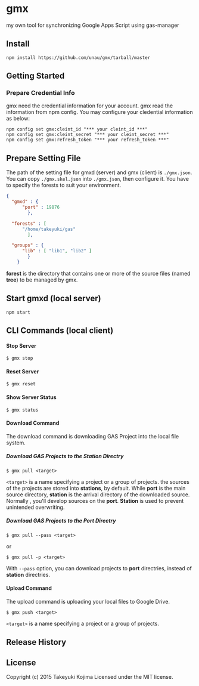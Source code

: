 # gmx
my own tool for synchronizing Google Apps Script using gas-manager

## Install

```shell
npm install https://github.com/unau/gmx/tarball/master
```

## Getting Started

### Prepare Credential Info
gmx need the credential information for your account. gmx read the information from npm config.
You may configure your cledential information as below:

```shell
npm config set gmx:cleint_id "*** your cleint_id ***"
npm config set gmx:cleint_secret "*** your cleint_secret ***"
npm config set gmx:refresh_token "*** your refresh_token ***"
```

## Prepare Setting File
The path of the setting file for gmxd (server) and gmx (client) is `./gmx.json`.
You can copy `./gmx.skel.json` into `./gmx.json`, then configure it.
You have to specify the forests to suit your environment.

```json
{
  "gmxd" : {
      "port" : 19876
        },

  "forests" : [
      "/home/takeyuki/gas"
        ],

  "groups" : {
      "lib" : [ "lib1", "lib2" ]
        }
	}

```

**forest** is the directory that contains one or more of the source files (named **tree**) to be managed by gmx.

## Start gmxd (local server)

```shell
npm start
```

## CLI Commands (local client)

#### Stop Server
    $ gmx stop

#### Reset Server
    $ gmx reset

#### Show Server Status
    $ gmx status

#### Download Command

The download command is downloading GAS Project into the local file system.

##### Download GAS Projects to the Station Directry

    $ gmx pull <target>

`<target>` is a name specifying a project or a group of projects.
the sources of the projects are stored into **stations**, by default.
While **port** is the main source directory,
**station** is the arrival directory of the downloaded source.
Normally , you'll develop sources on the **port**. **Station** is used to prevent unintended overwriting.

##### Download GAS Projects to the Port Directry

    $ gmx pull --pass <target>

or

    $ gmx pull -p <target>

With `--pass` option, you can download projects to **port** directries, instead of **station** directries.

#### Upload Command

The upload command is uploading your local files to Google Drive.

    $ gmx push <target>

`<target>` is a name specifying a project or a group of projects.

## Release History

## License
Copyright (c) 2015 Takeyuki Kojima
Licensed under the MIT license.
